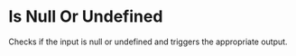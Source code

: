 # Is Null Or Undefined

Checks if the input is null or undefined and triggers the appropriate output.
